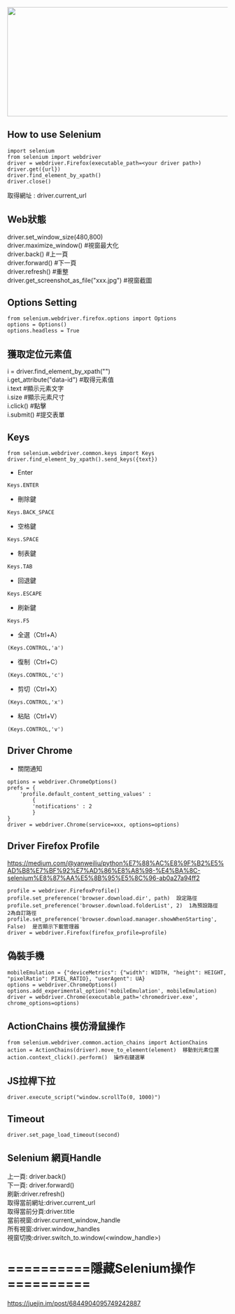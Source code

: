 <p align='center'>
  <img height=250px width=550px src='https://learningactors.com/wp-content/uploads/2017/06/selenium.png'/>
</p>

## How to use Selenium
```
import selenium
from selenium import webdriver  
driver = webdriver.Firefox(executable_path=<your driver path>)  
driver.get({url})
driver.find_element_by_xpath()  
driver.close()
```
取得網址 : driver.current_url  

## Web狀態  
driver.set_window_size(480,800)  
driver.maximize_window()  #視窗最大化  
driver.back()       #上一頁  
driver.forward()    #下一頁  
driver.refresh()    #重整  
driver.get_screenshot_as_file("xxx.jpg")    #視窗截圖  

## Options Setting 
```
from selenium.webdriver.firefox.options import Options  
options = Options()  
options.headless = True  
```

## 獲取定位元素值    

i = driver.find_element_by_xpath("")   
i.get_attribute("data-id")  #取得元素值  
i.text     #顯示元素文字    
i.size     #顯示元素尺寸  
i.click() #點擊  
i.submit() #提交表單  


## Keys  
```
from selenium.webdriver.common.keys import Keys
driver.find_element_by_xpath().send_keys({text})    
```
- Enter 
```
Keys.ENTER  
```
- 刪除鍵 
```
Keys.BACK_SPACE  
```
- 空格鍵 
```
Keys.SPACE  
```
- 制表鍵 
```
Keys.TAB  
```
- 回退鍵 
```
Keys.ESCAPE  
```
- 刷新鍵 
```
Keys.F5  
```
- 全選（Ctrl+A）
```
(Keys.CONTROL,'a')
```
- 復制（Ctrl+C）
```
(Keys.CONTROL,'c') 
```
- 剪切（Ctrl+X）
```
(Keys.CONTROL,'x')  
```
- 粘貼（Ctrl+V）
```
(Keys.CONTROL,'v')  
```
## Driver Chrome
- 關閉通知
```
options = webdriver.ChromeOptions()
prefs = {
    'profile.default_content_setting_values' :
        {
        'notifications' : 2
        }
}
driver = webdriver.Chrome(service=xxx, options=options)

```
## Driver Firefox Profile

https://medium.com/@yanweiliu/python%E7%88%AC%E8%9F%B2%E5%AD%B8%E7%BF%92%E7%AD%86%E8%A8%98-%E4%BA%8C-selenium%E8%87%AA%E5%8B%95%E5%8C%96-ab0a27a94ff2  

```
profile = webdriver.FirefoxProfile()  
profile.set_preference('browser.download.dir', path)  設定路徑  
profile.set_preference('browser.download.folderList', 2)  1為預設路徑   2為自訂路徑  
profile.set_preference('browser.download.manager.showWhenStarting', False)  是否顯示下載管理器
driver = webdriver.Firefox(firefox_profile=profile)
```

## 偽裝手機
```
mobileEmulation = {"deviceMetrics": {"width": WIDTH, "height": HEIGHT, "pixelRatio": PIXEL_RATIO}, "userAgent": UA}  
options = webdriver.ChromeOptions()  
options.add_experimental_option('mobileEmulation', mobileEmulation)  
driver = webdriver.Chrome(executable_path='chromedriver.exe', chrome_options=options)
```

## ActionChains 模仿滑鼠操作
```
from selenium.webdriver.common.action_chains import ActionChains  
action = ActionChains(driver).move_to_element(element)  移動到元素位置  
action.context_click().perform()  操作右鍵選單  
```

## JS拉桿下拉  
```
driver.execute_script("window.scrollTo(0, 1000)")
```

## Timeout  
```
driver.set_page_load_timeout(second)  
```

## Selenium 網頁Handle

上一頁: driver.back()  
下一頁: driver.forward()  
刷新:driver.refresh()  
取得當前網址:driver.current_url  
取得當前分頁:driver.title  
當前視窗:driver.current_window_handle  
所有視窗:driver.window_handles  
視窗切換:driver.switch_to.window(<window_handle>)

# ==========隱藏Selenium操作==========  
https://juejin.im/post/6844904095749242887



